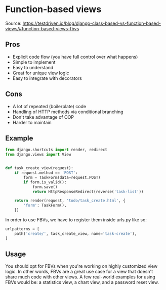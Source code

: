 # Function-based views

Source: https://testdriven.io/blog/django-class-based-vs-function-based-views/#function-based-views-fbvs

## Pros

* Explicit code flow (you have full control over what happens)
* Simple to implement
* Easy to understand
* Great for unique view logic
* Easy to integrate with decorators

## Cons

* A lot of repeated (boilerplate) code
* Handling of HTTP methods via conditional branching
* Don't take advantage of OOP
* Harder to maintain

## Example

```python
from django.shortcuts import render, redirect
from django.views import View


def task_create_view(request):
    if request.method == 'POST':
        form = TaskForm(data=request.POST)
        if form.is_valid():
            form.save()
            return HttpResponseRedirect(reverse('task-list'))

    return render(request, 'todo/task_create.html', {
        'form': TaskForm(),
    })
```
In order to use FBVs, we have to register them inside urls.py like so:
```python
urlpatterns = [
    path('create/', task_create_view, name='task-create'),
]
```
## Usage

You should opt for FBVs when you're working on highly customized view logic. In other words, FBVs are a great use case for a view that doesn't share much code with other views. A few real-world examples for using FBVs would be: a statistics view, a chart view, and a password reset view.